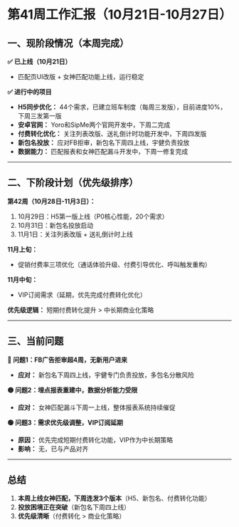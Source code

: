 # 第41周工作汇报（10月21日-10月27日）

## 一、现阶段情况（本周完成）

**✅ 已上线（10月21日）**
- 匹配页UI改版 + 女神匹配功能上线，运行稳定

**✅ 进行中的项目**
- **H5同步优化：** 44个需求，已建立班车制度（每周三发版），目前进度10%，下周三发第一版
- **安卓官网：** Yoro和SipMe两个官网开发中，下周二完成
- **付费转化优化：** 关注列表改版、送礼倒计时功能开发中，下周四发版
- **新包名投放：** 应对FB拒审，新包名下周四上线，宇健负责投放
- **数据能力：** 匹配报表和女神匹配漏斗开发中，下周一修复完成

---

## 二、下阶段计划（优先级排序）

**第42周（10月28日-11月3日）：**
1. 10月29日：H5第一版上线（P0核心性能，20个需求）
2. 10月31日：新包名投放启动
3. 11月1日：关注列表改版 + 送礼倒计时上线

**11月上旬：**
- 促销付费率三项优化（通话体验升级、付费引导优化、呼叫触发重构）

**11月中旬：**
- VIP订阅需求（延期，优先完成付费转化优化）

**优先级逻辑：** 短期付费转化提升 > 中长期商业化策略

---

## 三、当前问题

**🔴 问题1：FB广告拒审超4周，无新用户进来**
- **应对：** 新包名下周四上线，宇健专门负责投放，多包名分散风险

**🟡 问题2：埋点报表重建中，数据分析能力受限**
- **应对：** 女神匹配漏斗下周一上线，整体报表系统持续催促

**🟢 问题3：需求优先级调整，VIP订阅延期**
- **原因：** 优先完成短期付费转化功能，VIP作为中长期策略
- **影响：** 无，已与产品对齐

---

## 总结

1. **本周上线女神匹配，下周连发3个版本**（H5、新包名、付费转化功能）
2. **投放困境正在突破**（新包名下周四上线）
3. **优先级清晰**（付费转化 > 商业化策略）
